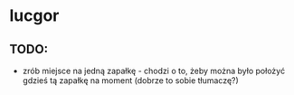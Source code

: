 # lucgor

## TODO:

- zrób miejsce na jedną zapałkę - chodzi o to, żeby można było położyć gdzieś tą
  zapałkę na moment (dobrze to sobie tłumaczę?)
